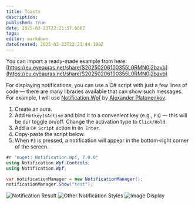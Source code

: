 ```yaml
---
title: Toasts
description: 
published: true
date: 2025-03-23T22:21:57.666Z
tags: 
editor: markdown
dateCreated: 2025-03-23T22:21:44.199Z
---
```


You can import a ready-made example from here: [https://eu.eyeauras.net/share/S20250206100355L0RMN0j2bzvb](https://eu.eyeauras.net/share/S20250206100355L0RMN0j2bzvb)

For displaying notifications, you can use a C# script with just a few lines of code — there are many libraries available that can show such messages. For example, I will use [Notification.Wpf](https://github.com/Platonenkov/Notification.Wpf) by [Alexander Platonenkov](https://github.com/Platonenkov).

1. Create an aura.
2. Add `HotkeyIsActive` and bind it to a convenient key (e.g., `F3`) — this will be our toggle on/off. Change the activation type to `Click/Hold`.
3. Add a `C# Script` action in `On Enter`.
4. Copy-paste the script below.
5. When `F3` is pressed, a notification will appear in the bottom-right corner of the screen.

```csharp
#r "nuget: Notification.Wpf, 7.0.0"
using Notification.Wpf.Controls;
using Notification.Wpf;

var notificationManager = new NotificationManager();
notificationManager.Show("test");
```

![Notification Result](https://s3.eyeauras.net/media/2025/02/I0bceQwhw4GWyE3j.png)
![Other Notification Styles](https://s3.eyeauras.net/media/2025/02/all_styles.gif)
![Image Display](https://s3.eyeauras.net/media/2025/02/Image.gif)